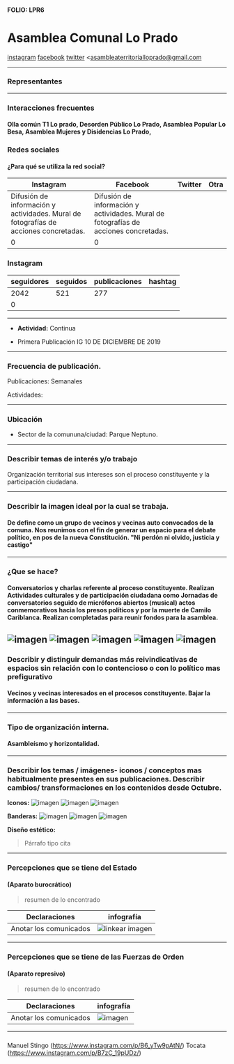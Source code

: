#### FOLIO: LPR6

# Asamblea Comunal Lo Prado

[instagram](https://www.instagram.com/asambleacomunaloprado/
)
[facebook](https://www.facebook.com/Asamblea-Comunal-Lo-Prado-100285151604387)
[twitter]()
<asambleaterritorialloprado@gmail.com
>
---

### Representantes
---
### Interacciones frecuentes
#### Olla común T1 Lo prado, Desorden Público Lo Prado, Asamblea Popular Lo Besa, Asamblea Mujeres y Disidencias Lo Prado,


### Redes sociales
#### ¿Para qué se utiliza la red social?
| Instagram | Facebook | Twitter | Otra 
|---|---|---|---|
|Difusión de información y actividades. Mural de fotografías de acciones concretadas.|Difusión de información y actividades. Mural de fotografías de acciones concretadas.
|0| 0|

### **Instagram**
| seguidores | seguidos | publicaciones | hashtag 
|---|---|---|---|
|2042|	521	|277
| 0

---

* **Actividad:**   Continua

* Primera Publicación IG 10 DE DICIEMBRE DE 2019


---
### Frecuencia de publicación.

Publicaciones: Semanales


Actividades:

---
### Ubicación
* Sector de la comununa/ciudad: Parque Neptuno.


---
### Describir temas de interés y/o trabajo
Organización territorial sus intereses son el proceso constituyente y la participación ciudadana.

---
### Describir la imagen ideal por la cual se trabaja.
#### De define como un grupo de vecinos y vecinas auto convocados de la comuna. Nos reunimos con el fin de generar un espacio para el debate político, en pos de la nueva Constitución. "Ni perdón ni olvido, justicia y castigo"


---
### ¿Que se hace?
#### Conversatorios y charlas referente al proceso constituyente. Realizan Actividades culturales y de participación ciudadana como Jornadas de conversatorios seguido de micrófonos abiertos (musical) actos conmemorativos hacia los presos políticos y por la muerte de Camilo Cariblanca. Realizan completadas para reunir fondos para la asamblea.

![imagen](cabil.jpg)
![imagen](charla.jpg)
![imagen](conversa.jpg)
![imagen](educa.jpg)
![imagen](olla.jpg)
---
### Describir y distinguir demandas más reivindicativas de espacios sin relación con lo contencioso o con lo político mas prefigurativo
#### Vecinos y vecinas interesados en el procesos constituyente. Bajar la información a las bases.


---
### Tipo de organización interna.
#### Asambleísmo y horizontalidad.


---
### Describir los temas / imágenes- iconos / conceptos mas habitualmente presentes en sus publicaciones. Describir cambios/ transformaciones en los contenidos desde Octubre.

**Iconos:** ![imagen](logo.jpg) 
![imagen](neco.jpg)
![imagen](mapu.jpg)

**Banderas:** ![imagen](lienzo.jpg)
![imagen](lienzo2.jpg)
![imagen](che.jpg)

**Diseño estético:**

> Párrafo tipo cita 

---
### Percepciones que se tiene del Estado
#### (Aparato burocrático)
> resumen de lo encontrado

| Declaraciones | infografía | 
|---|---|
|Anotar los comunicados | ![linkear imagen]() |

---
### Percepciones que se tiene de las Fuerzas de Orden
#### (Aparato represivo)
> resumen de lo encontrado

| Declaraciones | infografía | 
|---|---|
|Anotar los comunicados | ![imagen]() |


---
### 
Manuel Stingo
(https://www.instagram.com/p/B6_yTw9pAtN/)
Tocata
(https://www.instagram.com/p/B7zC_19pUDz/)